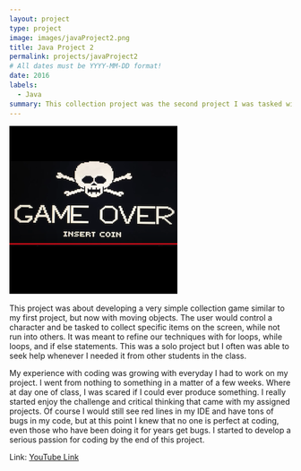 ```yaml
---
layout: project
type: project
image: images/javaProject2.png
title: Java Project 2
permalink: projects/javaProject2
# All dates must be YYYY-MM-DD format!
date: 2016
labels:
  - Java
summary: This collection project was the second project I was tasked with as an ICS student.  
---
```


<div class="ui small rounded images">
  <img class="ui image" src="../images/javaProject2.png ">
</div>

This project was about developing a very simple collection game similar to my first project, but now with moving objects. The user would control a character and be tasked to collect specific items on the screen, while not run into others. It was meant to refine our techniques with for loops, while loops, and if else statements. This was a solo project but I often was able to seek help whenever I needed it from other students in the class. 

My experience with coding was growing with everyday I had to work on my project. I went from nothing to something in a matter of a few weeks. Where at day one of class, I was scared if I could ever produce something. I really started enjoy the challenge and critical thinking that came with my assigned projects. Of course I would still see red lines in my IDE and have tons of bugs in my code, but at this point I knew that no one is perfect at coding, even those who have been doing it for years get bugs. I started to develop a serious passion for coding by the end of this project.

Link: <a href="https://www.youtube.com/watch?v=K8UMINtRM2g"><i class="large github icon"></i>YouTube Link</a>
